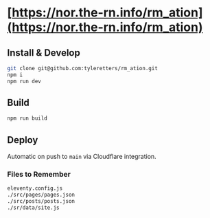 # [https://nor.the-rn.info/rm_ation](https://nor.the-rn.info/rm_ation)

## Install & Develop

```zsh
git clone git@github.com:tyleretters/rm_ation.git
npm i
npm run dev
```

## Build

```zsh
npm run build
```

## Deploy

Automatic on push to `main` via Cloudflare integration.

### Files to Remember

```zsh
eleventy.config.js
./src/pages/pages.json
./src/posts/posts.json
./sr/data/site.js
```
